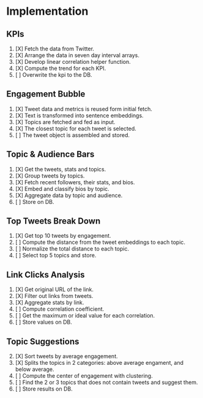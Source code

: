 # Implementation

## KPIs
1. [X] Fetch the data from Twitter.
2. [X] Arrange the data in seven day interval arrays.
3. [X] Develop linear correlation helper function.
4. [X] Compute the trend for each KPI.
5. [ ] Overwrite the kpi to the DB.

## Engagement Bubble
1. [X] Tweet data and metrics is reused form initial fetch.
2. [X] Text is transformed into sentence embeddings.
3. [X] Topics are fetched and fed as input.
4. [X] The closest topic for each tweet is selected.
5. [ ] The tweet object is assembled and stored.

## Topic & Audience Bars
1. [X] Get the tweets, stats and topics.
2. [X] Group tweets by topics.
3. [X] Fetch recent followers, their stats, and bios.
4. [X] Embed and classify bios by topic.
5. [X] Aggregate data by topic and audience.
6. [ ] Store on DB.

## Top Tweets Break Down
1. [X] Get top 10 tweets by engagement.
2. [ ] Compute the distance from the tweet embeddings to each topic.
3. [ ] Normalize the total distance to each topic.
4. [ ] Select top 5 topics and store.

## Link Clicks Analysis
1. [X] Get original URL of the link.
2. [X] Filter out links from tweets.
3. [X] Aggregate stats by link.
4. [ ] Compute correlation coefficient. 
5. [ ] Get the maximum or ideal value for each correlation.
6. [ ] Store values on DB.

## Topic Suggestions
2. [X] Sort tweets by average engagement.
1. [X] Splits the topics in 2 categories: above average engament, and below average.
3. [ ] Compute the center of engagement with clustering.
4. [ ] Find the 2 or 3 topics that does not contain tweets and suggest them.
5. [ ] Store results on DB.
